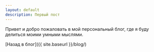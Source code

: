 ```yaml
---
layout: default
description: Первый пост
---
```


Привет и добро пожаловать в мой персональный блог, где я буду делиться моими умными мыслями.

[Назад в блог]({{ site.baseurl }}/blog/)